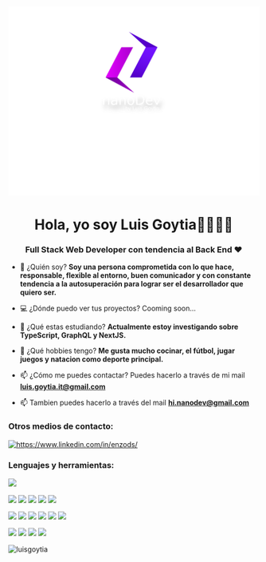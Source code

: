 <img src="./assets/perfilByLg.png"/>
<h1 align="center">Hola, yo soy Luis Goytia👋👨🏽‍💻</h1>
<h3 align="center">Full Stack Web Developer con tendencia al Back End ♥️</h3>

- 💬 ¿Quién soy? **Soy una persona comprometida con lo que hace, responsable, flexible al entorno, buen comunicador y con constante tendencia a la autosuperación para lograr ser el desarrollador que quiero ser.**

- 💻 ¿Dónde puedo ver tus proyectos? Cooming soon...

- 🌱 ¿Qué estas estudiando? **Actualmente estoy investigando sobre TypeScript, GraphQL y NextJS.**

- 🎦 ¿Qué hobbies tengo? **Me gusta mucho cocinar, el fútbol, jugar juegos y natacion como deporte principal.**

- 📫 ¿Cómo me puedes contactar? Puedes hacerlo a través de mi mail **luis.goytia.it@gmail.com** 

- 📫 Tambien puedes hacerlo a través del mail **hi.nanodev@gmail.com** 


<h3 align="left">Otros medios de contacto: </h3>
<p align="left">
<a href="https://www.linkedin.com/in/luis-goytia/" target="__blank"><img align="center" src="https://raw.githubusercontent.com/rahuldkjain/github-profile-readme-generator/master/src/images/icons/Social/linked-in-alt.svg" alt="https://www.linkedin.com/in/enzods/" height="30" width="40" /></a>
</p>

<h3 align="left">Lenguajes y herramientas:</h3>
<img src= 'https://img.shields.io/badge/-VS%20Code-blue?logo=visualstudio'>

<img src="https://img.shields.io/badge/-JavaScript-eed718?style=flat&logo=javascript&logoColor=ffffff"> <img src = "https://img.shields.io/badge/-HTML5-E34F26?style=flat&logo=html5&logoColor=white"> <img src = "https://img.shields.io/badge/-CSS3-1572B6?style=flat&logo=css3&logoColor=white"> <img src="https://img.shields.io/badge/-React-000000?style=flat&logo=react&logoColor=00c8ff">
<img src="https://img.shields.io/badge/-Redux-764ABC?style=flat&logo=redux&logoColor=white ">

<img src="https://img.shields.io/badge/-Express.js-787878?style=flat"> <img src="https://img.shields.io/badge/-Node.js-3C873A?style=flat&logo=Node.js&logoColor=white">
<img src="https://img.shields.io/badge/-PostgreSQL-31648C?style=flat&logo=postgresql&logoColor=FFFFFF"> <img src="https://img.shields.io/badge/-Sequelize-399AF3?style=flat&logo=sequelize&logoColor=FFFFFF"> <img src='https://img.shields.io/badge/-Mongoose-EA0D0D?logo=mongoose'> 
 <img src='https://img.shields.io/badge/-MongoDB-11A513?logo=mongodb&logoColor=FFF'>

<img src='https://img.shields.io/badge/-Github-000?logo=github'> <img src='https://img.shields.io/badge/-Git-orange?logo=git&logoColor=ffffff'> <img src='https://img.shields.io/badge/-Railway-561651?logo=railway&logoColor=ffffff'> <img src='https://img.shields.io/badge/-Vercel-1E1B1D?logo=vercel'>


<p><img align="center" src="https://github-readme-streak-stats.herokuapp.com/?user=luis-goytia&" alt="luisgoytia" /></p>

